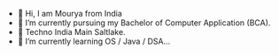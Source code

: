 - 👋 Hi, I am Mourya from India
- 👀  I’m currently pursuing my Bachelor of Computer Application (BCA).
- 📍 Techno India Main Saltlake.
- 🌱 I’m currently learning OS / Java / DSA...

